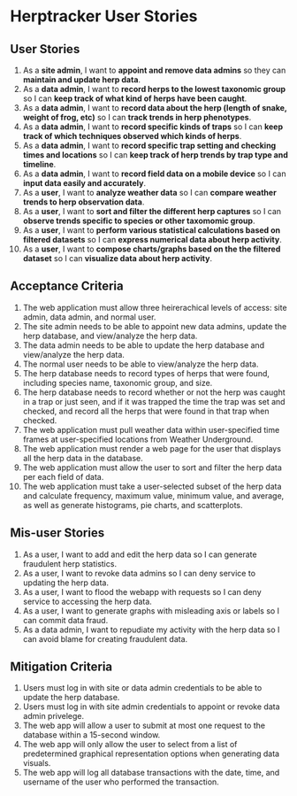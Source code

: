 # Herptracker User Stories
## User Stories
1. As a **site admin**, I want to **appoint and remove data admins** so they can **maintain and update herp data**.
2. As a **data admin**, I want to **record herps to the lowest taxonomic group** so I can **keep track of what kind of herps have been caught**.
3. As a **data admin**, I want to **record data about the herp (length of snake, weight of frog, etc)** so I can **track trends in herp phenotypes**.
4. As a **data admin**, I want to **record specific kinds of traps** so I can **keep track of which techniques observed which kinds of herps**.
5. As a **data admin**, I want to **record specific trap setting and checking times and locations** so I can **keep track of herp trends by trap type and timeline**.
6. As a **data admin**, I want to **record field data on a mobile device** so I can **input data easily and accurately**.
7. As a **user**, I want to **analyze weather data** so I can **compare weather trends to herp observation data**.
8. As a **user**, I want to **sort and filter the different herp captures** so I can **observe trends specific to species or other taxomomic group**.
9. As a **user**, I want to **perform various statistical calculations based on filtered datasets** so I can **express numerical data about herp activity**.
10. As a **user**, I want to **compose charts/graphs based on the the filtered dataset** so I can **visualize data about herp activity**.
## Acceptance Criteria
1. The web application must allow three heirerachical levels of access: site admin, data admin, and normal user.
2. The site admin needs to be able to appoint new data admins, update the herp database, and view/analyze the herp data.
3. The data admin needs to be able to update the herp database and view/analyze the herp data.
4. The normal user needs to be able to view/analyze the herp data.
5. The herp database needs to record types of herps that were found, including species name, taxonomic group, and size.
6. The herp database needs to record whether or not the herp was caught in a trap or just seen, and if it was trapped the time the trap was set and checked, and record all the herps that were found in that trap when checked.
7. The web application must pull weather data within user-specified time frames at user-specified locations from Weather Underground.
8. The web application must render a web page for the user that displays all the herp data in the database.
9. The web application must allow the user to sort and filter the herp data per each field of data.
10. The web application must take a user-selected subset of the herp data and calculate frequency, maximum value, minimum value, and average, as well as generate histograms, pie charts, and scatterplots.
## Mis-user Stories
1. As a user, I want to add and edit the herp data so I can generate fraudulent herp statistics.
2. As a user, I want to revoke data admins so I can deny service to updating the herp data.
3. As a user, I want to flood the webapp with requests so I can deny service to accessing the herp data.
4. As a user, I want to generate graphs with misleading axis or labels so I can commit data fraud.
5. As a data admin, I want to repudiate my activity with the herp data so I can avoid blame for creating fraudulent data.
## Mitigation Criteria
1. Users must log in with site or data admin credentials to be able to update the herp database.
2. Users must log in with site admin credentials to appoint or revoke data admin privelege.
3. The web app will allow a user to submit at most one request to the database within a 15-second window.
4. The web app will only allow the user to select from a list of predetermined graphical representation options when generating data visuals.
5. The web app will log all database transactions with the date, time, and username of the user who performed the transaction.